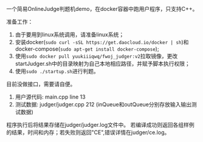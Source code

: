 一个简易OnlineJudge判题机demo，在docker容器中跑用户程序，只支持C++。

准备工作：

1. 由于要用到linux系统调用，请准备linux系统；
2. 安装docker(`sudo curl -sSL https://get.daocloud.io/docker | sh`)和docker-compose(`sudo apt-get install docker-compose`);
3. 使用`sudo docker pull yuukiiiqwq/fwoj_judger:v2`拉取镜像，更改startJudger.sh中的目录映射为自己本地相应路径，并赋予脚本执行权限；
4. 使用`sudo ./startup.sh`进行判题。

目前没做接口，需要请自便。

1. 用户源代码:  main.cpp line 13
2. 测试数据: judger/judger.cpp  212  (inQueue和outQueue分别存放输入输出测试数据)

程序执行后将结果存储在judger/judger.log文件中。
若编译成功则返回各组样例的结果，时间和内存；若失败则返回"CE",错误详情在judger/ce.log。

